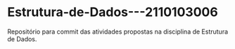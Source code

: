 # Estrutura-de-Dados---2110103006

Repositório para commit das atividades propostas na disciplina de Estrutura de Dados.
